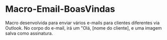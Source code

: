 # Macro-Email-BoasVindas

Macro desenvolvida para enviar vários e-mails para clientes diferentes via Outlook.
No corpo do e-mail, irá um "Olá, [nome do cliente], e uma imagem salva como assinatura.

